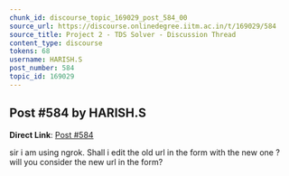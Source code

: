 ```yaml
---
chunk_id: discourse_topic_169029_post_584_00
source_url: https://discourse.onlinedegree.iitm.ac.in/t/169029/584
source_title: Project 2 - TDS Solver - Discussion Thread
content_type: discourse
tokens: 68
username: HARISH.S
post_number: 584
topic_id: 169029
---
```


## Post #584 by HARISH.S

**Direct Link**: [Post #584](https://discourse.onlinedegree.iitm.ac.in/t/169029/584)

sir i am using ngrok. Shall i edit the old url in the form with the new one ? will you consider the new url in the form?
